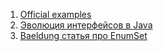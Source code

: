 1. [Official examples](https://github.com/jbloch/effective-java-3e-source-code)
2. [Эволюция интерфейсов в Java](https://habr.com/ru/articles/482498/)
3. [Baeldung статья про EnumSet](https://www.baeldung.com/java-enumset)